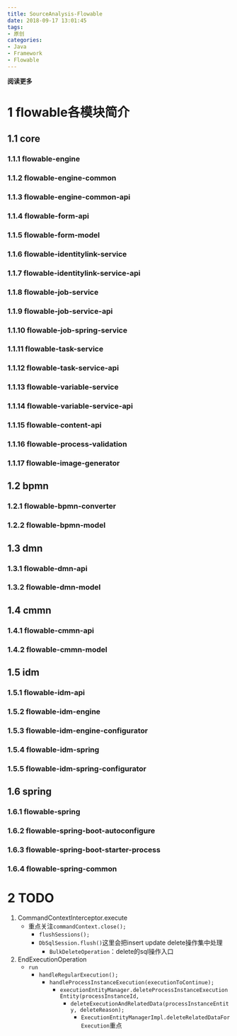 ```yaml
---
title: SourceAnalysis-Flowable
date: 2018-09-17 13:01:45
tags: 
- 原创
categories: 
- Java
- Framework
- Flowable
---
```


**阅读更多**

<!--more-->

# 1 flowable各模块简介

## 1.1 core

### 1.1.1 flowable-engine

### 1.1.2 flowable-engine-common

### 1.1.3 flowable-engine-common-api

### 1.1.4 flowable-form-api

### 1.1.5 flowable-form-model

### 1.1.6 flowable-identitylink-service

### 1.1.7 flowable-identitylink-service-api

### 1.1.8 flowable-job-service

### 1.1.9 flowable-job-service-api

### 1.1.10 flowable-job-spring-service

### 1.1.11 flowable-task-service

### 1.1.12 flowable-task-service-api

### 1.1.13 flowable-variable-service

### 1.1.14 flowable-variable-service-api

### 1.1.15 flowable-content-api

### 1.1.16 flowable-process-validation

### 1.1.17 flowable-image-generator

## 1.2 bpmn

### 1.2.1 flowable-bpmn-converter

### 1.2.2 flowable-bpmn-model

## 1.3 dmn

### 1.3.1 flowable-dmn-api

### 1.3.2 flowable-dmn-model

## 1.4 cmmn

### 1.4.1 flowable-cmmn-api

### 1.4.2 flowable-cmmn-model

## 1.5 idm

### 1.5.1 flowable-idm-api

### 1.5.2 flowable-idm-engine

### 1.5.3 flowable-idm-engine-configurator

### 1.5.4 flowable-idm-spring

### 1.5.5 flowable-idm-spring-configurator

## 1.6 spring

### 1.6.1 flowable-spring

### 1.6.2 flowable-spring-boot-autoconfigure

### 1.6.3 flowable-spring-boot-starter-process

### 1.6.4 flowable-spring-common

# 2 TODO

1. CommandContextInterceptor.execute
    * 重点关注`commandContext.close();`
        * `flushSessions();`
        * `DbSqlSession.flush()`这里会把insert update delete操作集中处理
            * `BulkDeleteOperation`：delete的sql操作入口
1. EndExecutionOperation
    * `run`
        * `handleRegularExecution();`
            * `handleProcessInstanceExecution(executionToContinue);`
                * `executionEntityManager.deleteProcessInstanceExecutionEntity(processInstanceId,`
                    * `deleteExecutionAndRelatedData(processInstanceEntity, deleteReason);`
                        * `ExecutionEntityManagerImpl.deleteRelatedDataForExecution`重点
